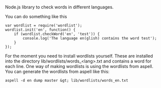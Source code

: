 Node.js library to check words in different languages.

You can do something like this

	var wordlist = require('wordlist');
	wordlist.init('en', function() {
		if (wordlist.checkWord('en', 'test')) {
			console.log('The language en(glish) contains the word test');
		}
	});
	
For the moment you need to install wordlists yourself. These are installed
into the directory lib/wordlists/words_&lt;lang&gt;.txt and contains a word for
each line. One way of making wordlists is using the wordlists from aspell.
You can generate the wordlists from aspell like this:

	aspell -d en dump master &gt; lib/wordlists/words_en.txt

